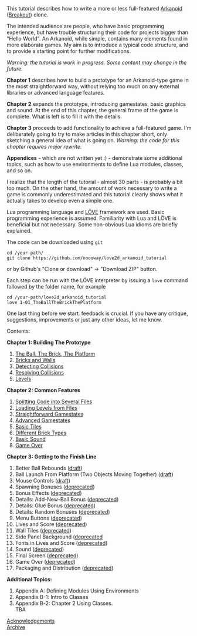 This tutorial describes how to write a more or less full-featured [Arkanoid](https://en.wikipedia.org/wiki/Arkanoid) ([Breakout](https://en.wikipedia.org/wiki/Breakout_%28video_game%29)) clone. 

The intended audience are people, who have basic programming experience, but have
trouble structuring their code for projects bigger than "Hello World".
An Arkanoid, while simple, contains many elements found in more elaborate games.
My aim is to introduce a typical code structure,
and to provide a starting point for further modifications.

*Warning: the tutorial is work in progress. Some content may change in the future.*

**Chapter 1** describes how to build a prototype for an Arkanoid-type 
game in the most straightforward way,
without relying too much on any external libraries or advanced language features. 

**Chapter 2** expands the prototype, introducing gamestates, basic graphics and sound.
At the end of this chapter, the general frame of the game is complete. What is left
is to fill it with the details. 

**Chapter 3** proceeds to add functionality to achieve a full-featured game. 
I'm deliberately going to try to make 
articles in this chapter short, only sketching a general idea of what is going on.
*Warning: the code for this chapter requires major rewrite.*

**Appendices** - which are not written yet :) - demonstrate some additional topics, such as how to use environments to 
define Lua modules, classes, and so on.

I realize that the length of the tutorial - almost 30 parts -
is probably a bit too much. On the other hand,
the amount of work necessary to write a game is
commonly underestimated and this tutorial 
clearly shows what it actually takes to develop even a simple one.

Lua programming language and [LÖVE](https://love2d.org/) framework are used.
Basic programming experience is assumed.
Familiarity with Lua and LÖVE is beneficial but not necessary.
Some non-obvious Lua idioms are briefly explained.

The code can be downloaded using `git` 
```
cd /your-path/
git clone https://github.com/noooway/love2d_arkanoid_tutorial
```
or by Github's "Clone or download" -> "Download ZIP" button.

Each step can be run with the LÖVE interpreter by issuing a `love` 
command followed by the folder name, for example
```
cd /your-path/love2d_arkanoid_tutorial
love 1-01_TheBallTheBrickThePlatform 
```

One last thing before we start: feedback is crucial.
If you have any critique, suggestions, improvements or just any other ideas, let me know. 

Contents:

**Chapter 1: Building The Prototype**  

1. [The Ball, The Brick, The Platform](https://github.com/noooway/love2d_arkanoid_tutorial/wiki/The-Ball,-The-Brick,-The-Platform)
2. [Bricks and Walls](https://github.com/noooway/love2d_arkanoid_tutorial/wiki/Bricks-and-Walls)
3. [Detecting Collisions](https://github.com/noooway/love2d_arkanoid_tutorial/wiki/Detecting-Collisions)
4. [Resolving Collisions](https://github.com/noooway/love2d_arkanoid_tutorial/wiki/Resolving-Collisions)
5. [Levels](https://github.com/noooway/love2d_arkanoid_tutorial/wiki/Levels)

<!-- -->

**Chapter 2: Common Features**  

1. [Splitting Code into Several Files](https://github.com/noooway/love2d_arkanoid_tutorial/wiki/Splitting-Code-Into-Several-Files)  
2. [Loading Levels from Files](https://github.com/noooway/love2d_arkanoid_tutorial/wiki/Loading-Levels-From-Files)
3. [Straightforward Gamestates](https://github.com/noooway/love2d_arkanoid_tutorial/wiki/Straightforward-Gamestates)
4. [Advanced Gamestates](https://github.com/noooway/love2d_arkanoid_tutorial/wiki/Advanced-Gamestates)    
5. [Basic Tiles](https://github.com/noooway/love2d_arkanoid_tutorial/wiki/Basic-Tiles)
6. [Different Brick Types](https://github.com/noooway/love2d_arkanoid_tutorial/wiki/Different-Brick-Types)  
7. [Basic Sound](https://github.com/noooway/love2d_arkanoid_tutorial/wiki/Basic-Sound)  
8. [Game Over](https://github.com/noooway/love2d_arkanoid_tutorial/wiki/Game-Over)

<!-- -->
 **Chapter 3: Getting to the Finish Line**

1. Better Ball Rebounds ([draft](https://github.com/noooway/love2d_arkanoid_tutorial/wiki/Better-Ball-Rebounds))
2. Ball Launch From Platform (Two Objects Moving Together) ([draft](https://github.com/noooway/love2d_arkanoid_tutorial/wiki/Ball-Launch-From-Platform))
3. Mouse Controls ([draft](https://github.com/noooway/love2d_arkanoid_tutorial/wiki/Mouse-Controls))
4. Spawning Bonuses ([deprecated](https://github.com/noooway/love2d_arkanoid_tutorial/wiki/Spawning-Bonuses))
5. Bonus Effects ([deprecated](https://github.com/noooway/love2d_arkanoid_tutorial/wiki/Bonus-effects))
6. Details: Add-New-Ball Bonus ([deprecated](https://github.com/noooway/love2d_arkanoid_tutorial/wiki/Details:-Add-New-Ball-Bonus))
7. Details: Glue Bonus ([deprecated](https://github.com/noooway/love2d_arkanoid_tutorial/wiki/Details:-Glue-Bonus))
8. Details: Random Bonuses ([deprecated](https://github.com/noooway/love2d_arkanoid_tutorial/wiki/Details:-Random-Bonuses))
9. Menu Buttons ([deprecated](https://github.com/noooway/love2d_arkanoid_tutorial/wiki/Menu-Buttons))
10. Lives and Score ([deprecated](https://github.com/noooway/love2d_arkanoid_tutorial/wiki/Lives-and-Score))
11. Wall Tiles ([deprecated](https://github.com/noooway/love2d_arkanoid_tutorial/wiki/Wall-Tiles))
12. Side Panel Background ([deprecated](https://github.com/noooway/love2d_arkanoid_tutorial/wiki/Side-Panel-Background)
13. Fonts in Lives and Score ([deprecated](https://github.com/noooway/love2d_arkanoid_tutorial/wiki/Fonts-in-Lives-and-Score))
14. Sound ([deprecated](https://github.com/noooway/love2d_arkanoid_tutorial/wiki/Sound))
15. Final Screen ([deprecated](https://github.com/noooway/love2d_arkanoid_tutorial/wiki/Final-Screen))
16. Game Over ([deprecated](https://github.com/noooway/love2d_arkanoid_tutorial/wiki/Final-Game-Over))
17. Packaging and Distribution ([deprecated](https://github.com/noooway/love2d_arkanoid_tutorial/wiki/Packaging-and-Distribution))

<!-- -->
**Additional Topics:**

1. Appendix A: Defining Modules Using Environments  
2. Appendix B-1: Intro to Classes 
3. Appendix B-2: Chapter 2 Using Classes.  
TBA

[Acknowledgements](https://github.com/noooway/love2d_arkanoid_tutorial/wiki/Acknowledgements)  
[Archive](https://github.com/noooway/love2d_arkanoid_tutorial/wiki/Archive)  